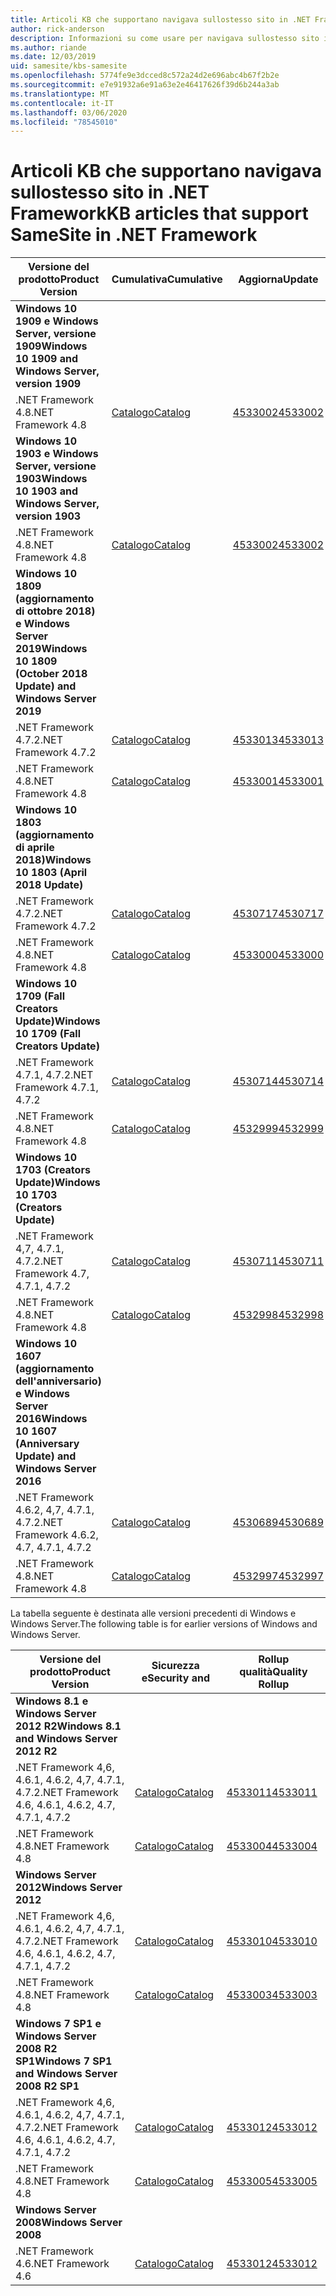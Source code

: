 ```yaml
---
title: Articoli KB che supportano navigava sullostesso sito in .NET Framework
author: rick-anderson
description: Informazioni su come usare per navigava sullostesso sito i cookie in ASP.NET
ms.author: riande
ms.date: 12/03/2019
uid: samesite/kbs-samesite
ms.openlocfilehash: 5774fe9e3dcced8c572a24d2e696abc4b67f2b2e
ms.sourcegitcommit: e7e91932a6e91a63e2e46417626f39d6b244a3ab
ms.translationtype: MT
ms.contentlocale: it-IT
ms.lasthandoff: 03/06/2020
ms.locfileid: "78545010"
---
```

# <a name="kb-articles-that-support-samesite-in-net-framework"></a><span data-ttu-id="235a0-103">Articoli KB che supportano navigava sullostesso sito in .NET Framework</span><span class="sxs-lookup"><span data-stu-id="235a0-103">KB articles that support SameSite in .NET Framework</span></span>

| <span data-ttu-id="235a0-104">Versione del prodotto</span><span class="sxs-lookup"><span data-stu-id="235a0-104">Product Version</span></span> | <span data-ttu-id="235a0-105">Cumulativa</span><span class="sxs-lookup"><span data-stu-id="235a0-105">Cumulative</span></span> | <span data-ttu-id="235a0-106">Aggiorna</span><span class="sxs-lookup"><span data-stu-id="235a0-106">Update</span></span> |
| ------------- | ------------- | --- |
| <span data-ttu-id="235a0-107">**Windows 10 1909 e Windows Server, versione 1909**</span><span class="sxs-lookup"><span data-stu-id="235a0-107">**Windows 10 1909 and Windows Server, version 1909**</span></span> | | |
| <span data-ttu-id="235a0-108">.NET Framework 4.8</span><span class="sxs-lookup"><span data-stu-id="235a0-108">.NET Framework 4.8</span></span>  | [<span data-ttu-id="235a0-109">Catalogo</span><span class="sxs-lookup"><span data-stu-id="235a0-109">Catalog</span></span>](https://www.catalog.update.microsoft.com/Search.aspx?q=4533002)  | [<span data-ttu-id="235a0-110">4533002</span><span class="sxs-lookup"><span data-stu-id="235a0-110">4533002</span></span>](https://support.microsoft.com/en-us/help/4533002) |
| <span data-ttu-id="235a0-111">**Windows 10 1903 e Windows Server, versione 1903**</span><span class="sxs-lookup"><span data-stu-id="235a0-111">**Windows 10 1903 and Windows Server, version 1903**</span></span> | | |
| <span data-ttu-id="235a0-112">.NET Framework 4.8</span><span class="sxs-lookup"><span data-stu-id="235a0-112">.NET Framework 4.8</span></span>  | [<span data-ttu-id="235a0-113">Catalogo</span><span class="sxs-lookup"><span data-stu-id="235a0-113">Catalog</span></span>](https://www.catalog.update.microsoft.com/Search.aspx?q=4533002)  | [<span data-ttu-id="235a0-114">4533002</span><span class="sxs-lookup"><span data-stu-id="235a0-114">4533002</span></span>](https://support.microsoft.com/en-us/help/4533002) |
| <span data-ttu-id="235a0-115">**Windows 10 1809 (aggiornamento di ottobre 2018) e Windows Server 2019**</span><span class="sxs-lookup"><span data-stu-id="235a0-115">**Windows 10 1809 (October 2018 Update) and Windows Server 2019**</span></span> | |
| <span data-ttu-id="235a0-116">.NET Framework 4.7.2</span><span class="sxs-lookup"><span data-stu-id="235a0-116">.NET Framework 4.7.2</span></span>  | [<span data-ttu-id="235a0-117">Catalogo</span><span class="sxs-lookup"><span data-stu-id="235a0-117">Catalog</span></span>](https://www.catalog.update.microsoft.com/Search.aspx?q=4533013)  | [<span data-ttu-id="235a0-118">4533013</span><span class="sxs-lookup"><span data-stu-id="235a0-118">4533013</span></span>](https://support.microsoft.com/en-us/help/4533013) |
| <span data-ttu-id="235a0-119">.NET Framework 4.8</span><span class="sxs-lookup"><span data-stu-id="235a0-119">.NET Framework 4.8</span></span>  | [<span data-ttu-id="235a0-120">Catalogo</span><span class="sxs-lookup"><span data-stu-id="235a0-120">Catalog</span></span>](https://www.catalog.update.microsoft.com/Search.aspx?q=4533001)  | [<span data-ttu-id="235a0-121">4533001</span><span class="sxs-lookup"><span data-stu-id="235a0-121">4533001</span></span>](https://support.microsoft.com/en-us/help/4533001) |
| <span data-ttu-id="235a0-122">**Windows 10 1803 (aggiornamento di aprile 2018)**</span><span class="sxs-lookup"><span data-stu-id="235a0-122">**Windows 10 1803 (April 2018 Update)**</span></span> | |
| <span data-ttu-id="235a0-123">.NET Framework 4.7.2</span><span class="sxs-lookup"><span data-stu-id="235a0-123">.NET Framework 4.7.2</span></span>  | [<span data-ttu-id="235a0-124">Catalogo</span><span class="sxs-lookup"><span data-stu-id="235a0-124">Catalog</span></span>](https://www.catalog.update.microsoft.com/Search.aspx?q=4530717)  | [<span data-ttu-id="235a0-125">4530717</span><span class="sxs-lookup"><span data-stu-id="235a0-125">4530717</span></span>](https://support.microsoft.com/en-us/help/4530717) |
| <span data-ttu-id="235a0-126">.NET Framework 4.8</span><span class="sxs-lookup"><span data-stu-id="235a0-126">.NET Framework 4.8</span></span>  | [<span data-ttu-id="235a0-127">Catalogo</span><span class="sxs-lookup"><span data-stu-id="235a0-127">Catalog</span></span>](https://www.catalog.update.microsoft.com/Search.aspx?q=4533000)  | [<span data-ttu-id="235a0-128">4533000</span><span class="sxs-lookup"><span data-stu-id="235a0-128">4533000</span></span>](https://support.microsoft.com/en-us/help/4533000) |
| <span data-ttu-id="235a0-129">**Windows 10 1709 (Fall Creators Update)**</span><span class="sxs-lookup"><span data-stu-id="235a0-129">**Windows 10 1709 (Fall Creators Update)**</span></span> | |
| <span data-ttu-id="235a0-130">.NET Framework 4.7.1, 4.7.2</span><span class="sxs-lookup"><span data-stu-id="235a0-130">.NET Framework 4.7.1, 4.7.2</span></span>  | [<span data-ttu-id="235a0-131">Catalogo</span><span class="sxs-lookup"><span data-stu-id="235a0-131">Catalog</span></span>](https://www.catalog.update.microsoft.com/Search.aspx?q=4530714)  | [<span data-ttu-id="235a0-132">4530714</span><span class="sxs-lookup"><span data-stu-id="235a0-132">4530714</span></span>](https://support.microsoft.com/en-us/help/4530714) |
| <span data-ttu-id="235a0-133">.NET Framework 4.8</span><span class="sxs-lookup"><span data-stu-id="235a0-133">.NET Framework 4.8</span></span>  | [<span data-ttu-id="235a0-134">Catalogo</span><span class="sxs-lookup"><span data-stu-id="235a0-134">Catalog</span></span>](https://www.catalog.update.microsoft.com/Search.aspx?q=4532999)  | [<span data-ttu-id="235a0-135">4532999</span><span class="sxs-lookup"><span data-stu-id="235a0-135">4532999</span></span>](https://support.microsoft.com/en-us/help/4532999) |
| <span data-ttu-id="235a0-136">**Windows 10 1703 (Creators Update)**</span><span class="sxs-lookup"><span data-stu-id="235a0-136">**Windows 10 1703 (Creators Update)**</span></span> | |
| <span data-ttu-id="235a0-137">.NET Framework 4,7, 4.7.1, 4.7.2</span><span class="sxs-lookup"><span data-stu-id="235a0-137">.NET Framework 4.7, 4.7.1, 4.7.2</span></span>  | [<span data-ttu-id="235a0-138">Catalogo</span><span class="sxs-lookup"><span data-stu-id="235a0-138">Catalog</span></span>](https://www.catalog.update.microsoft.com/Search.aspx?q=4530711)  | [<span data-ttu-id="235a0-139">4530711</span><span class="sxs-lookup"><span data-stu-id="235a0-139">4530711</span></span>](https://support.microsoft.com/en-us/help/4530711) |
| <span data-ttu-id="235a0-140">.NET Framework 4.8</span><span class="sxs-lookup"><span data-stu-id="235a0-140">.NET Framework 4.8</span></span>  | [<span data-ttu-id="235a0-141">Catalogo</span><span class="sxs-lookup"><span data-stu-id="235a0-141">Catalog</span></span>](https://www.catalog.update.microsoft.com/Search.aspx?q=4532998)  | [<span data-ttu-id="235a0-142">4532998</span><span class="sxs-lookup"><span data-stu-id="235a0-142">4532998</span></span>](https://support.microsoft.com/en-us/help/4532998) |
| <span data-ttu-id="235a0-143">**Windows 10 1607 (aggiornamento dell'anniversario) e Windows Server 2016**</span><span class="sxs-lookup"><span data-stu-id="235a0-143">**Windows 10 1607 (Anniversary Update) and Windows Server 2016**</span></span> | |
| <span data-ttu-id="235a0-144">.NET Framework 4.6.2, 4,7, 4.7.1, 4.7.2</span><span class="sxs-lookup"><span data-stu-id="235a0-144">.NET Framework 4.6.2, 4.7, 4.7.1, 4.7.2</span></span> | [<span data-ttu-id="235a0-145">Catalogo</span><span class="sxs-lookup"><span data-stu-id="235a0-145">Catalog</span></span>](https://www.catalog.update.microsoft.com/Search.aspx?q=4530689)  | [<span data-ttu-id="235a0-146">4530689</span><span class="sxs-lookup"><span data-stu-id="235a0-146">4530689</span></span>](https://support.microsoft.com/en-us/help/4530689) |
| <span data-ttu-id="235a0-147">.NET Framework 4.8</span><span class="sxs-lookup"><span data-stu-id="235a0-147">.NET Framework 4.8</span></span>  | [<span data-ttu-id="235a0-148">Catalogo</span><span class="sxs-lookup"><span data-stu-id="235a0-148">Catalog</span></span>](https://www.catalog.update.microsoft.com/Search.aspx?q=4532997)  | [<span data-ttu-id="235a0-149">4532997</span><span class="sxs-lookup"><span data-stu-id="235a0-149">4532997</span></span>](https://support.microsoft.com/en-us/help/4532997) |

<span data-ttu-id="235a0-150">La tabella seguente è destinata alle versioni precedenti di Windows e Windows Server.</span><span class="sxs-lookup"><span data-stu-id="235a0-150">The following table is for earlier versions of Windows and Windows Server.</span></span>

| <span data-ttu-id="235a0-151">Versione del prodotto</span><span class="sxs-lookup"><span data-stu-id="235a0-151">Product Version</span></span> | <span data-ttu-id="235a0-152">Sicurezza e</span><span class="sxs-lookup"><span data-stu-id="235a0-152">Security and</span></span> | <span data-ttu-id="235a0-153">Rollup qualità</span><span class="sxs-lookup"><span data-stu-id="235a0-153">Quality Rollup</span></span> |
| ------------- | ------------- | --- |
| <span data-ttu-id="235a0-154">**Windows 8.1 e Windows Server 2012 R2**</span><span class="sxs-lookup"><span data-stu-id="235a0-154">**Windows 8.1 and Windows Server 2012 R2**</span></span> | |
| <span data-ttu-id="235a0-155">.NET Framework 4,6, 4.6.1, 4.6.2, 4,7, 4.7.1, 4.7.2</span><span class="sxs-lookup"><span data-stu-id="235a0-155">.NET Framework 4.6, 4.6.1, 4.6.2, 4.7, 4.7.1, 4.7.2</span></span> | [<span data-ttu-id="235a0-156">Catalogo</span><span class="sxs-lookup"><span data-stu-id="235a0-156">Catalog</span></span>](https://www.catalog.update.microsoft.com/Search.aspx?q=4533011)  | [<span data-ttu-id="235a0-157">4533011</span><span class="sxs-lookup"><span data-stu-id="235a0-157">4533011</span></span>](https://support.microsoft.com/en-us/help/4533011) |
| <span data-ttu-id="235a0-158">.NET Framework 4.8</span><span class="sxs-lookup"><span data-stu-id="235a0-158">.NET Framework 4.8</span></span>  | [<span data-ttu-id="235a0-159">Catalogo</span><span class="sxs-lookup"><span data-stu-id="235a0-159">Catalog</span></span>](https://www.catalog.update.microsoft.com/Search.aspx?q=4533004)  | [<span data-ttu-id="235a0-160">4533004</span><span class="sxs-lookup"><span data-stu-id="235a0-160">4533004</span></span>](https://support.microsoft.com/en-us/help/4533004) |
| <span data-ttu-id="235a0-161">**Windows Server 2012**</span><span class="sxs-lookup"><span data-stu-id="235a0-161">**Windows Server 2012**</span></span> | |
| <span data-ttu-id="235a0-162">.NET Framework 4,6, 4.6.1, 4.6.2, 4,7, 4.7.1, 4.7.2</span><span class="sxs-lookup"><span data-stu-id="235a0-162">.NET Framework 4.6, 4.6.1, 4.6.2, 4.7, 4.7.1, 4.7.2</span></span> | [<span data-ttu-id="235a0-163">Catalogo</span><span class="sxs-lookup"><span data-stu-id="235a0-163">Catalog</span></span>](https://www.catalog.update.microsoft.com/Search.aspx?q=4533010)  | [<span data-ttu-id="235a0-164">4533010</span><span class="sxs-lookup"><span data-stu-id="235a0-164">4533010</span></span>](https://support.microsoft.com/en-us/help/4533010) |
| <span data-ttu-id="235a0-165">.NET Framework 4.8</span><span class="sxs-lookup"><span data-stu-id="235a0-165">.NET Framework 4.8</span></span>  | [<span data-ttu-id="235a0-166">Catalogo</span><span class="sxs-lookup"><span data-stu-id="235a0-166">Catalog</span></span>](https://www.catalog.update.microsoft.com/Search.aspx?q=4533003)  | [<span data-ttu-id="235a0-167">4533003</span><span class="sxs-lookup"><span data-stu-id="235a0-167">4533003</span></span>](https://support.microsoft.com/en-us/help/4533003) |
| <span data-ttu-id="235a0-168">**Windows 7 SP1 e Windows Server 2008 R2 SP1**</span><span class="sxs-lookup"><span data-stu-id="235a0-168">**Windows 7 SP1 and Windows Server 2008 R2 SP1**</span></span> | |
| <span data-ttu-id="235a0-169">.NET Framework 4,6, 4.6.1, 4.6.2, 4,7, 4.7.1, 4.7.2</span><span class="sxs-lookup"><span data-stu-id="235a0-169">.NET Framework 4.6, 4.6.1, 4.6.2, 4.7, 4.7.1, 4.7.2</span></span> | [<span data-ttu-id="235a0-170">Catalogo</span><span class="sxs-lookup"><span data-stu-id="235a0-170">Catalog</span></span>](https://www.catalog.update.microsoft.com/Search.aspx?q=4533012)  | [<span data-ttu-id="235a0-171">4533012</span><span class="sxs-lookup"><span data-stu-id="235a0-171">4533012</span></span>](https://support.microsoft.com/en-us/help/4533012) |
| <span data-ttu-id="235a0-172">.NET Framework 4.8</span><span class="sxs-lookup"><span data-stu-id="235a0-172">.NET Framework 4.8</span></span>  | [<span data-ttu-id="235a0-173">Catalogo</span><span class="sxs-lookup"><span data-stu-id="235a0-173">Catalog</span></span>](https://www.catalog.update.microsoft.com/Search.aspx?q=4533005)  | [<span data-ttu-id="235a0-174">4533005</span><span class="sxs-lookup"><span data-stu-id="235a0-174">4533005</span></span>](https://support.microsoft.com/en-us/help/4533005) |
| <span data-ttu-id="235a0-175">**Windows Server 2008**</span><span class="sxs-lookup"><span data-stu-id="235a0-175">**Windows Server 2008**</span></span> | |
| <span data-ttu-id="235a0-176">.NET Framework 4.6</span><span class="sxs-lookup"><span data-stu-id="235a0-176">.NET Framework 4.6</span></span>  | [<span data-ttu-id="235a0-177">Catalogo</span><span class="sxs-lookup"><span data-stu-id="235a0-177">Catalog</span></span>](https://www.catalog.update.microsoft.com/Search.aspx?q=4533012)  | [<span data-ttu-id="235a0-178">4533012</span><span class="sxs-lookup"><span data-stu-id="235a0-178">4533012</span></span>](https://support.microsoft.com/en-us/help/4533012) |